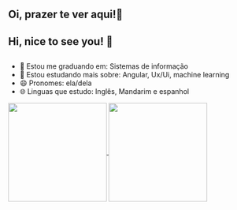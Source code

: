 ## Oi, prazer te ver aqui!👋
## Hi, nice to see you! 👋
##
- 🔭 Estou me graduando em: Sistemas de informação
- 🌱 Estou estudando mais sobre: Angular, Ux/Ui, machine learning
- 😄 Pronomes: ela/dela
- 🌐 Linguas que estudo: Inglês, Mandarim e espanhol

<a href="https://github.com/anuraghazra/github-readme-stats">
  <img height="200" align="center" src="https://github-readme-stats.vercel.app/api?username=Javellars&show_icons=true&theme=radical" />
</a>
<a href="https://github.com/anuraghazra/convoychat">
  <img height="200" align="center" src="https://github-readme-stats.vercel.app/api/top-langs?username=Javellars&layout=compact&theme=radical&card_width=320" />
</a>

